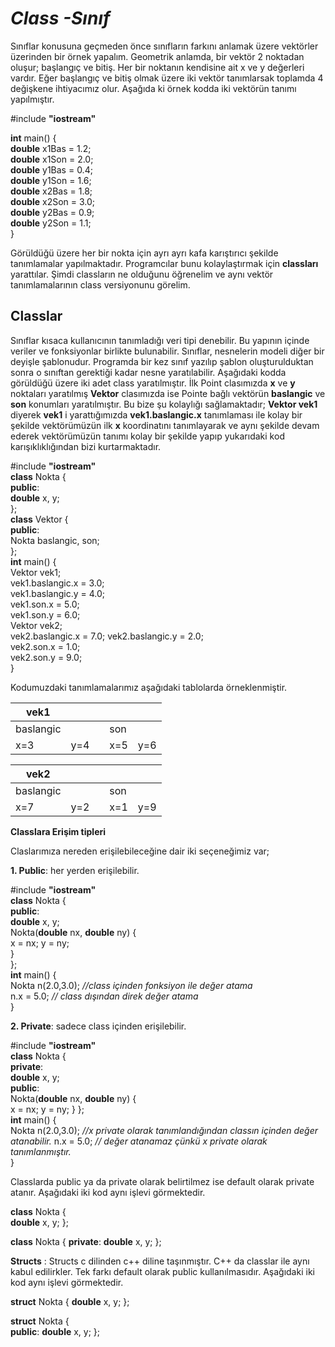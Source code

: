 

# *Class -Sınıf*



Sınıflar konusuna geçmeden önce sınıfların farkını anlamak üzere vektörler üzerinden bir örnek yapalım. Geometrik anlamda, bir vektör 2 noktadan oluşur; başlangıç ve bitiş. Her bir noktanın kendisine ait x ve y değerleri vardır. Eğer başlangıç ve bitiş olmak üzere iki vektör tanımlarsak toplamda 4 değişkene ihtiyacımız olur. Aşağıda ki örnek kodda iki vektörün tanımı yapılmıştır.

#include **"iostream"**  

**int** main() {  
**double** x1Bas = 1.2;  
**double** x1Son = 2.0;  
**double** y1Bas = 0.4;  
**double** y1Son = 1.6;   
**double** x2Bas = 1.8;  
**double** x2Son = 3.0;  
**double** y2Bas = 0.9;  
**double** y2Son = 1.1;   
}

Görüldüğü üzere her bir nokta için ayrı ayrı kafa karıştırıcı şekilde tanımlamalar yapılmaktadır. Programcılar bunu kolaylaştırmak için **classları** yarattılar. Şimdi classların ne olduğunu öğrenelim ve aynı vektör tanımlamalarının class versiyonunu görelim.   

## **Classlar**

Sınıflar kısaca kullanıcının tanımladığı veri tipi denebilir. Bu yapının içinde veriler ve fonksiyonlar birlikte bulunabilir. Sınıflar, nesnelerin modeli diğer bir deyişle şablonudur. Programda bir kez sınıf yazılıp şablon oluşturulduktan sonra o sınıftan gerektiği kadar nesne yaratılabilir.
Aşağıdaki kodda  görüldüğü üzere iki adet class yaratılmıştır. İlk Point clasımızda **x** ve **y** noktaları yaratılmış **Vektor** clasımızda ise Pointe bağlı vektörün **baslangic** ve **son** konumları yaratılmıştır. Bu bize şu kolaylığı sağlamaktadır; **Vektor vek1** diyerek **vek1** i yarattığımızda **vek1.baslangic.x** tanımlaması ile kolay bir şekilde vektörümüzün ilk **x** koordinatını tanımlayarak ve aynı şekilde devam ederek vektörümüzün tanımı kolay bir şekilde yapıp yukarıdaki kod karışıklıklığından bizi kurtarmaktadır.

#include **"iostream"**  
**class** Nokta {  
**public**:  
**double** x, y;  
};  
**class** Vektor {  
**public**:  
Nokta baslangic, son;  
};  
**int** main() {  
Vektor vek1;  
vek1.baslangic.x = 3.0;  
vek1.baslangic.y = 4.0;  
vek1.son.x = 5.0;  
vek1.son.y = 6.0;  
Vektor vek2;   
vek2.baslangic.x = 7.0;
vek2.baslangic.y = 2.0;  
vek2.son.x = 1.0;  
vek2.son.y = 9.0;  
}

Kodumuzdaki tanımlamalarımız aşağıdaki tablolarda örneklenmiştir.

| vek1  |   |   |   |   |
|---|---|---|---|---|
| baslangic |   | | son  |
| x=3  |  y=4 |   |  x=5 |y=6  |

| vek2  |   |   |   |   |
|---|---|---|---|---|
| baslangic |   | | son  |
| x=7  |  y=2 |   |  x=1 |y=9 |




**Classlara Erişim tipleri**

Claslarımıza nereden erişilebileceğine dair iki seçeneğimiz var;

 **1. Public**: her yerden erişilebilir.

#include **"iostream"**  
**class** Nokta {  
**public**:  
**double** x, y;  
Nokta(**double** nx, **double** ny) {  
x = nx;
y = ny;  
}  
};  
**int** main() {  
Nokta n(2.0,3.0); _//class içinden fonksiyon ile değer atama_  
n.x = 5.0; _// class dışından direk değer atama_  
}

**2. Private**: sadece class içinden erişilebilir.

#include **"iostream"**  
**class** Nokta {  
**private**:  
**double** x, y;  
**public**:  
Nokta(**double** nx, **double** ny) {  
x = nx;
y = ny;
}
};  
**int** main() {  
Nokta n(2.0,3.0);   _//x private olarak tanımlandığından classın içinden değer atanabilir._
n.x = 5.0;  _// değer atanamaz çünkü x private olarak tanımlanmıştır._  
}

Classlarda public ya da private olarak belirtilmez ise default olarak private atanır. Aşağıdaki iki kod aynı işlevi görmektedir.

**class** Nokta {  
**double** x, y; 
};

**class** Nokta { 
 **private**: 
 **double** x, y;
};

**Structs** : Structs c dilinden c++ diline taşınmıştır. C++ da classlar ile aynı kabul edilirkler. Tek farkı default olarak public kullanılmasıdır. Aşağıdaki iki kod aynı işlevi görmektedir.

**struct** Nokta { 
**double** x, y; 
};

**struct** Nokta {  
**public**:
 **double** x, y;
};

```
